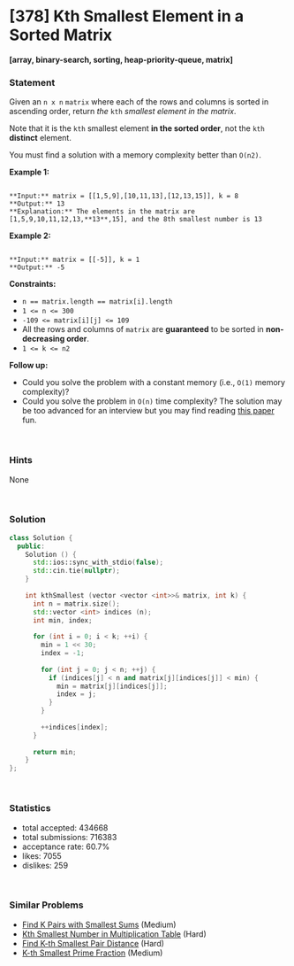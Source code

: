 # [378] Kth Smallest Element in a Sorted Matrix

**[array, binary-search, sorting, heap-priority-queue, matrix]**

### Statement

Given an `n x n` `matrix` where each of the rows and columns is sorted in ascending order, return *the* `kth` *smallest element in the matrix*.

Note that it is the `kth` smallest element **in the sorted order**, not the `kth` **distinct** element.

You must find a solution with a memory complexity better than `O(n2)`.


**Example 1:**

```

**Input:** matrix = [[1,5,9],[10,11,13],[12,13,15]], k = 8
**Output:** 13
**Explanation:** The elements in the matrix are [1,5,9,10,11,12,13,**13**,15], and the 8th smallest number is 13

```

**Example 2:**

```

**Input:** matrix = [[-5]], k = 1
**Output:** -5

```

**Constraints:**
* `n == matrix.length == matrix[i].length`
* `1 <= n <= 300`
* `-109 <= matrix[i][j] <= 109`
* All the rows and columns of `matrix` are **guaranteed** to be sorted in **non-decreasing order**.
* `1 <= k <= n2`


**Follow up:**
* Could you solve the problem with a constant memory (i.e., `O(1)` memory complexity)?
* Could you solve the problem in `O(n)` time complexity? The solution may be too advanced for an interview but you may find reading [this paper](http://www.cse.yorku.ca/~andy/pubs/X+Y.pdf) fun.


<br>

### Hints

None

<br>

### Solution

```cpp
class Solution {
  public:
    Solution () {
      std::ios::sync_with_stdio(false);
      std::cin.tie(nullptr);
    }
  
    int kthSmallest (vector <vector <int>>& matrix, int k) {
      int n = matrix.size();
      std::vector <int> indices (n);
      int min, index;
      
      for (int i = 0; i < k; ++i) {
        min = 1 << 30;
        index = -1;
        
        for (int j = 0; j < n; ++j) {
          if (indices[j] < n and matrix[j][indices[j]] < min) {
            min = matrix[j][indices[j]];
            index = j;
          }
        }
        
        ++indices[index];
      }
      
      return min;
    }
};
```

<br>

### Statistics

- total accepted: 434668
- total submissions: 716383
- acceptance rate: 60.7%
- likes: 7055
- dislikes: 259

<br>

### Similar Problems

- [Find K Pairs with Smallest Sums](https://leetcode.com/problems/find-k-pairs-with-smallest-sums) (Medium)
- [Kth Smallest Number in Multiplication Table](https://leetcode.com/problems/kth-smallest-number-in-multiplication-table) (Hard)
- [Find K-th Smallest Pair Distance](https://leetcode.com/problems/find-k-th-smallest-pair-distance) (Hard)
- [K-th Smallest Prime Fraction](https://leetcode.com/problems/k-th-smallest-prime-fraction) (Medium)
